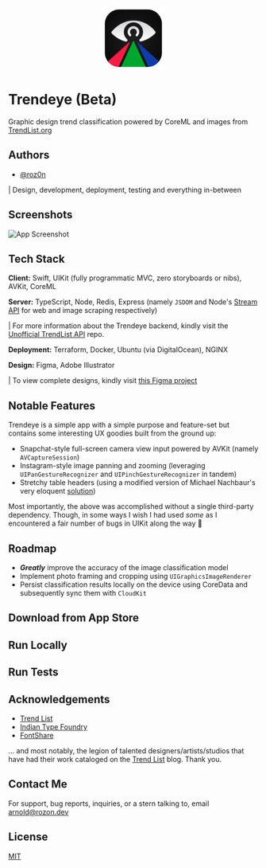 <p align="center" width="100%">
    <img width="128px" height="128px" src="./README-Icon.png"> 
</p>

# Trendeye (Beta)

Graphic design trend classification powered by CoreML and images from [TrendList.org](https://www.trendlist.org)

## Authors

- [@roz0n](https://www.linkedin.com/in/rozon)

| Design, development, deployment, testing and everything in-between

## Screenshots

![App Screenshot](https://via.placeholder.com/468x300?text=App+Screenshot+Here)

## Tech Stack

**Client:** Swift, UIKit (fully programmatic MVC, zero storyboards or nibs), AVKit, CoreML

**Server:** TypeScript, Node, Redis, Express (namely `JSDOM` and Node's [Stream API](https://nodejs.org/api/stream.html#stream_stream) for web and image scraping respectively)

| For more information about the Trendeye backend, kindly visit the [Unofficial TrendList API](https://github.com/roz0n/trendlist-api) repo.

**Deployment:** Terraform, Docker, Ubuntu (via DigitalOcean), NGINX

**Design:** Figma, Adobe Illustrator

| To view complete designs, kindly visit [this Figma project](https://www.figma.com/file/yb2EerWCmNrCjhuYVYR150/TRENDEYE-iOS-App?node-id=321%3A582)

## Notable Features

Trendeye is a simple app with a simple purpose and feature-set but contains some interesting UX goodies built from the ground up:

- Snapchat-style full-screen camera view input powered by AVKit (namely `AVCaptureSession`)
- Instagram-style image panning and zooming (leveraging `UIPanGestureRecognizer` and `UIPinchGestureRecognizer` in tandem)
- Stretchy table headers (using a modified version of Michael Nachbaur's very eloquent [solution](https://nachbaur.com/2020/05/06/stretchable-tableview-header/))

Most importantly, the above was accomplished without a single third-party dependency. Though, in some ways I wish I had used _some_ as I encountered a fair number of bugs in UIKit along the way 🌝

## Roadmap

- **_Greatly_** improve the accuracy of the image classification model
- Implement photo framing and cropping using `UIGraphicsImageRenderer`
- Persist classification results locally on the device using CoreData and subsequently sync them with `CloudKit`

## Download from App Store

## Run Locally

## Run Tests

## Acknowledgements

- [Trend List](https://www.trendlist.org/)
- [Indian Type Foundry](https://www.indiantypefoundry.com/)
- [FontShare](https://www.fontshare.com/)

... and most notably, the legion of talented designers/artists/studios that have had their work cataloged on the [Trend List](https://www.trendlist.org) blog. Thank you.

## Contact Me

For support, bug reports, inquiries, or a stern talking to, email arnold@rozon.dev

## License

[MIT](https://choosealicense.com/licenses/mit/)
